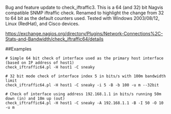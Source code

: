 Bug and feature update to check_iftraffic3. This is a 64 (and 32) bit Nagvis compatible SNMP iftraffic check. Renamed to highlight the change from 32 to 64 bit as the default counters used. Tested with Windows 2003/08/12, Linux (RedHat), and Cisco devices.

https://exchange.nagios.org/directory/Plugins/Network-Connections%2C-Stats-and-Bandwidth/check_iftraffic64/details

##Examples

```
# Simple 64 bit check of interface used as the primary host interface (based on IP address of host1)
check_iftraffic64.pl -H host1 -C sneaky

# 32 bit mode check of interface index 5 in bits/s with 100m bandwidth limit
check_iftraffic64.pl -H host1 -C sneaky -i 5 -B -b 100 -u m --32bit

# Check of interface using address 192.168.1.1 in bits/s running 50m down (in) and 10m up (out)
check_iftraffic64.pl -H host1 -C sneaky -A 192.168.1.1 -B -I 50 -O 10 -u m
```
